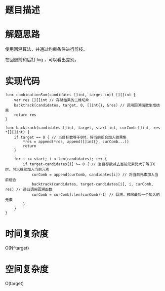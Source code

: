 # 题目描述

# 解题思路
使用回溯算法，并通过约束条件进行剪枝。

在回退前和后打 log ，可以看出差别。

# 实现代码
```golang
func combinationSum(candidates []int, target int) [][]int {
	var res [][]int // 存储结果的二维切片
	backtrack(candidates, target, 0, []int{}, &res) // 调用回溯函数生成结果
	return res
}

func backtrack(candidates []int, target, start int, curComb []int, res *[][]int) {
	if target == 0 { // 当目标数等于0时，将当前组合加入结果集
		*res = append(*res, append([]int{}, curComb...))
		return
	}

	for i := start; i < len(candidates); i++ {
		if target-candidates[i] >= 0 { // 当目标数减去当前元素仍大于等于0时，可以继续加入当前元素
			curComb = append(curComb, candidates[i]) // 将当前元素加入当前组合
			backtrack(candidates, target-candidates[i], i, curComb, res) // 递归调用回溯函数
			curComb = curComb[:len(curComb)-1] // 回溯，移除最后一个加入的元素
		}
	}
}

```

# 时间复杂度
O(N^target)
# 空间复杂度
O(target)
